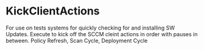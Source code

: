 # KickClientActions
For use on tests systems for quickly checking for and installing SW Updates. Execute to kick off the SCCM cleint actions in order with pauses in between.  Policy Refresh, Scan Cycle, Deployment Cycle
